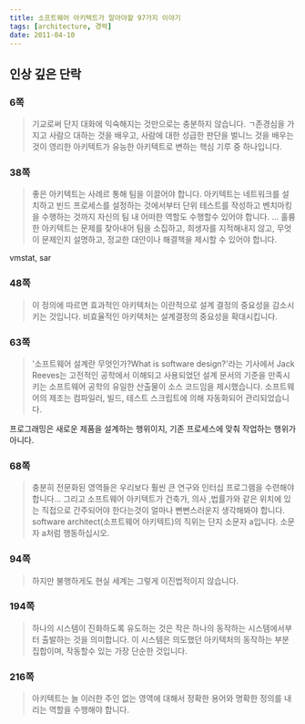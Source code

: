 ```yaml
---
title: 소프트웨어 아키텍트가 알아야할 97가지 이야기
tags: [architecture, 경력]
date: 2011-04-10
---
```


## 인상 깊은 단락
### 6쪽
> 기교로써 단지 대화에 익숙해지는 것만으로는 충분하지 않습니다. ㄱ존경심을 가지고 사람으 대하는 것을 배우고, 사람에 대한 성급한 판단을 벌니느 것을 배우는 것이 영리한 아키텍트가 유능한 아키텍트로 변하는 핵심 기루 중 하나입니다.

### 38쪽
> 좋은 아키텍트는 사례르 통해 팀을 이끌어야 합니다. 아키텍트는 네트워크를 설치하고 빈드 프로세스를 설정하는 것에서부터 단위 테스트를 작성하고 벤치마킹을 수행하는 것까지 자신의 팀 내 어떠한 역할도 수행할수 있어야 합니다.
> ...
> 훌륭한 아키텍트는 문제를 찾아내어 팀을 소집하고, 희생자를 지적해내지 않고, 무엇이 문제인지 설명하고, 정교한 대안이나 해결책을 제시할 수 있어야 합니다.

vmstat, sar

### 48쪽
> 이 정의에 따르면 효과적인 아키텍처는 이란적으로 설계 결정의 중요성을 감소시키는 것입니다. 비효율적인 아키텍처는 설계결정의 중요성을 확대시킵니다.

### 63쪽
> '소프트웨어 설계란 무엇인가?What is software design?'라는 기사에서 Jack Reeves는 고전적인 공학에서 이해되고 사용되었던 설계 문서의 기준을 만족시키는 소프트웨어 공학의 유일한 산출물이 소스 코드임을 제시했습니다. 소프트웨어의 제조는 컴파일러, 빌드, 테스트 스크립트에 의해 자동화되어 관리되었습니다.

프로그래밍은 새로운 제품을 설계하는 행위이지, 기존 프로세스에 맞춰 작업하는 행위가 아니다.

### 68쪽
> 충분히 전문화된 영역들은 우리보다 훨씬 큰 연구와 인터십 프로그램을 수련해야 합니다... 그리고 소프트웨어 아키텍트가 건축가, 의사 ,법률가와 같은 위치에 있는 직접으로 간주되어야 한다는것이 얼마나 뻔뻔스러운지 생각해봐야 합니다. software architect(소프트웨어 아키텍트)의 직위는 단지 소문자 a입니다. 소문자 a처럼 행동하십시오.

### 94쪽
> 하지만 불행하게도 현실 세계는 그렇게 이진법적이지 않습니다.

### 194쪽
> 하나의 시스템이 진화하도록 유도하는 것은 작은 하나의 동작하는 시스템에서부터 출발하는 것을 의미합니다. 이 시스템은 의도했던 아키텍처의 동작하는 부분집합이며, 작동할수 있는 가장 단순한 것입니다.

### 216쪽
> 아키텍트는 늘 이러한 주인 없는 영역에 대해서 정확한 용어와 명확한 정의를 내리는 역할을 수행해야 합니다.
